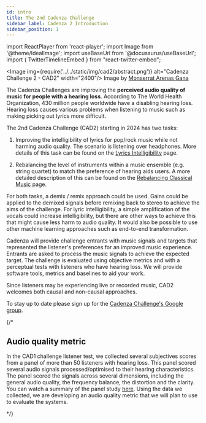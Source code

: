 ```yaml
---
id: intro
title: The 2nd Cadenza Challenge
sidebar_label: Cadenza 2 Introduction
sidebar_position: 1
---
```

import ReactPlayer from 'react-player';
import Image from '@theme/IdealImage';
import useBaseUrl from '@docusaurus/useBaseUrl';
import { TwitterTimelineEmbed } from "react-twitter-embed";

<Image img={require('../../static/img/cad2/abstract.png')} alt="Cadenza Challenge 2 - CAD2" width="2400"/>
Image by <a href="http://monseag.wordpress.com/" target="_blank">Monserrat Arenas Gana</a>

The Cadenza Challenges are improving the **perceived audio quality of music for people with a hearing loss**.
According to The World Health Organization, 430 million people worldwide have a disabling hearing loss. 
Hearing loss causes various problems when listening to music such as making picking out lyrics more difficult.

The 2nd Cadenza Challenge (CAD2) starting in 2024 has two tasks:

1. Improving the intelligibility of lyrics for pop/rock music while not harming audio quality. The scenario is listening over headphones. More details
of this task can be found on the [Lyrics Intelligibility](lyrics) page.

2. Rebalancing the level of instruments within a music ensemble (e.g. string quartet) to 
match the preference of hearing aids users. A more detailed description of this can be found on the 
[Rebalancing Classical Music](rebalancing) page.

For both tasks, a demix / remix approach could be used. Gains could be applied to the demixed signals before remixing back to stereo to achieve the aims of the challenge. For lyric intelligibility, a simple amplification of the vocals could increase intelligibility, but there are other ways to achieve this that might cause less harm to audio quality. It would also be possible to use other machine learning approaches such as end-to-end transformation.

Cadenza will provide challenge entrants with music signals and targets that represented the listener's preferences for an improved music experience. 
Entrants are asked to process the music signals to achieve the expected target. The challenge is evaluated using objective metrics and with a perceptual tests with listeners who have hearing loss. We will provide software tools, metrics and baselines to aid your work.

Since listeners may be experiencing live or recorded music, CAD2 welcomes both causal and non-causal approaches.

To stay up to date please sign up for the [Cadenza Challenge's Google group](https://groups.google.com/g/cadenza-challenge).

{/*

## Audio quality metric

In the CAD1 challenge listener test, we collected several subjectives scores from a panel of more than 50 listeners with hearing loss.
This panel scored several audio signals processed/optimised to their hearing characteristics. The panel scored the signals
across several dimensions, including the general audio quality, the frequency balance, the distortion and the clarity. 
You can watch a summary of the panel study [here](../../../blog/Listener%20panel%20study%20update). Using the data we collected, we are developing an audio quality metric that we will plan to use to evaluate the systems.

*/}

